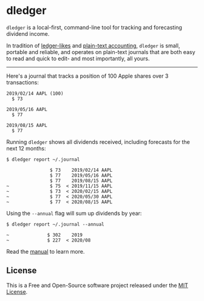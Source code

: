 # dledger

`dledger` is a local-first, command-line tool for tracking and forecasting dividend income.

In tradition of [ledger-likes](https://plaintextaccounting.org/#plain-text-accounting-apps) and [plain-text accounting](https://plaintextaccounting.org), `dledger` is small, portable and reliable, and operates on plain-text journals that are both easy to read and quick to edit- and most importantly, all yours.

---

Here's a journal that tracks a position of 100 Apple shares over 3 transactions:

```
2019/02/14 AAPL (100)
  $ 73

2019/05/16 AAPL
  $ 77

2019/08/15 AAPL
  $ 77
```

Running `dledger` shows all dividends received, including forecasts for the next 12 months:

```
$ dledger report ~/.journal
```
```
                $ 73    2019/02/14 AAPL
                $ 77    2019/05/16 AAPL
                $ 77    2019/08/15 AAPL
~               $ 75  < 2019/11/15 AAPL
~               $ 73  < 2020/02/15 AAPL
~               $ 77  < 2020/05/30 AAPL
~               $ 77  < 2020/08/15 AAPL
```

Using the `--annual` flag will sum up dividends by year:

```
$ dledger report ~/.journal --annual
```
```
~              $ 302    2019
~              $ 227  < 2020/08
```

Read the [manual](MANUAL.md) to learn more.

## License

This is a Free and Open-Source software project released under the [MIT License](LICENSE).
